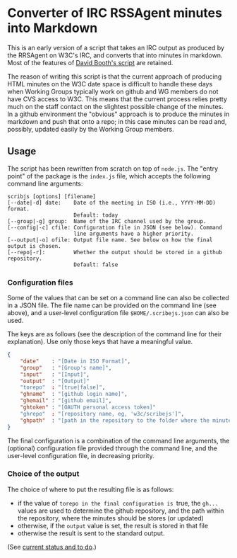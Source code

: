 # Converter of IRC RSSAgent minutes into Markdown

This is an early version of a script that takes an IRC output as produced by the RRSAgent on W3C's IRC, and converts that into minutes in markdown. Most of the features of [David Booth's script](https://dev.w3.org/2002/scribe/scribedoc.htm) are retained.

The reason of writing this script is that the current approach of producing HTML minutes on the W3C date space is difficult to handle these days when Working Groups typically work on github and WG members do not have CVS access to W3C. This means that the current process relies pretty much on the staff contact on the slightest possible change of the minutes. In a github environment the "obvious" approach is to produce the minutes in markdown and push that onto a repo; in this case minutes can be read and, possibly, updated easily by the Working Group members.

## Usage
The script has been rewritten from scratch on top of `node.js`. The "entry point" of the package is the `index.js` file, which accepts the following command line arguments:

```
scribjs [options] [filename]
[--date|-d] date:    Date of the meeting in ISO (i.e., YYYY-MM-DD) format.
                     Default: today
[--group|-g] group:  Name of the IRC channel used by the group.
[--config|-c] cfile: Configuration file in JSON (see below). Command
                     line arguments have a higher priority.
[--output|-o] ofile: Output file name. See below on how the final output is chosen.
[--repo|-r]:         Whether the output should be stored in a github repository.
                     Default: false     
```

### Configuration files
Some of the values that can be set on a command line can also be collected in a JSON file. The file name can be provided on the command line (see above), and a user-level configuration file `$HOME/.scribejs.json` can also be used.

The keys are as follows (see the description of the command line for their explanation). Use only those keys that have a meaningful value.

```JSON
{
	"date"    : "[Date in ISO Format]",
	"group"   : "[Group's name]",
	"input"   : "[Input]",
	"output"  : "[Output]"
	"torepo"  : "[true|false]",
	"ghname"  : "[github login name]",
	"ghemail" : "[github email]",
	"ghtoken" : "[OAUTH personal access token]"
	"ghrepo"  : "[repository name, eg, 'w3c/scribejs']",
	"ghpath"  : "[path in the repository to the folder where the minutes are to be stored]"
}
```

The final configuration is a combination of the command line arguments, the (optional) configuration file provided through the command line, and the user-level configuration file, in decreasing priority.

### Choice of the output

The choice of where to put the resulting file is as follows:

* if the value of `torepo in the final configuration is `true, the `gh...` values are used to determine the github repository, and the path within the repository, where the minutes should be stores (or updated)
* otherwise, if the `output` value is set, the result is stored in that file
* otherwise the result is sent to the standard output.  


(See [current status and to do](TODO.md).)
